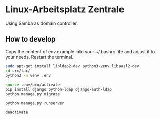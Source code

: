 # Linux-Arbeitsplatz Zentrale

Using Samba as domain controller.

## How to develop

Copy the content of env.example into your ~/.bashrc file and adjust it to your needs. Restart the terminal.

```bash
sudo apt-get install libldap2-dev python3-venv libsasl2-dev
cd src/lac/
python3 -m venv .env

source .env/bin/activate
pip install django python-ldap django-auth-ldap
python manage.py migrate

python manage.py runserver

deactivate
```

